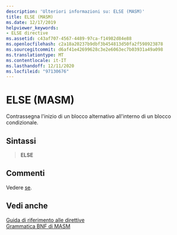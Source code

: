 ```yaml
---
description: 'Ulteriori informazioni su: ELSE (MASM)'
title: ELSE (MASM)
ms.date: 12/17/2019
helpviewer_keywords:
- ELSE directive
ms.assetid: c43af707-4567-4489-97ca-f14982d84e88
ms.openlocfilehash: c2a18a20237b9dbf3b454813d50fa2f598923878
ms.sourcegitcommit: d6af41e42699628c3e2e6063ec7b03931a49a098
ms.translationtype: MT
ms.contentlocale: it-IT
ms.lasthandoff: 12/11/2020
ms.locfileid: "97130676"
---
```

# <a name="else-masm"></a>ELSE (MASM)

Contrassegna l'inizio di un blocco alternativo all'interno di un blocco condizionale.

## <a name="syntax"></a>Sintassi

> **ELSE**

## <a name="remarks"></a>Commenti

Vedere [se](if-masm.md).

## <a name="see-also"></a>Vedi anche

[Guida di riferimento alle direttive](directives-reference.md)\
[Grammatica BNF di MASM](masm-bnf-grammar.md)
